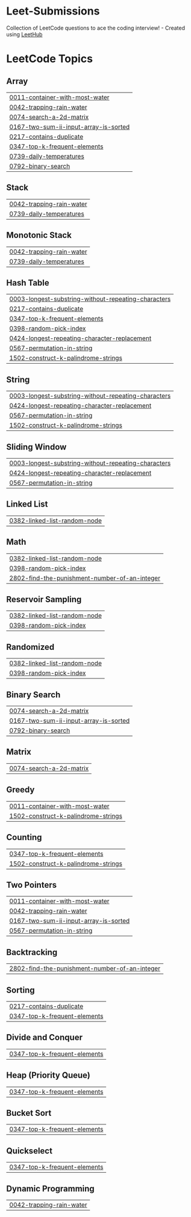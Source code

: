 # Leet-Submissions
Collection of LeetCode questions to ace the coding interview! - Created using [LeetHub](https://github.com/QasimWani/LeetHub)

<!---LeetCode Topics Start-->
# LeetCode Topics
## Array
|  |
| ------- |
| [0011-container-with-most-water](https://github.com/RazerEdge64/Leet-Submissions/tree/master/0011-container-with-most-water) |
| [0042-trapping-rain-water](https://github.com/RazerEdge64/Leet-Submissions/tree/master/0042-trapping-rain-water) |
| [0074-search-a-2d-matrix](https://github.com/RazerEdge64/Leet-Submissions/tree/master/0074-search-a-2d-matrix) |
| [0167-two-sum-ii-input-array-is-sorted](https://github.com/RazerEdge64/Leet-Submissions/tree/master/0167-two-sum-ii-input-array-is-sorted) |
| [0217-contains-duplicate](https://github.com/RazerEdge64/Leet-Submissions/tree/master/0217-contains-duplicate) |
| [0347-top-k-frequent-elements](https://github.com/RazerEdge64/Leet-Submissions/tree/master/0347-top-k-frequent-elements) |
| [0739-daily-temperatures](https://github.com/RazerEdge64/Leet-Submissions/tree/master/0739-daily-temperatures) |
| [0792-binary-search](https://github.com/RazerEdge64/Leet-Submissions/tree/master/0792-binary-search) |
## Stack
|  |
| ------- |
| [0042-trapping-rain-water](https://github.com/RazerEdge64/Leet-Submissions/tree/master/0042-trapping-rain-water) |
| [0739-daily-temperatures](https://github.com/RazerEdge64/Leet-Submissions/tree/master/0739-daily-temperatures) |
## Monotonic Stack
|  |
| ------- |
| [0042-trapping-rain-water](https://github.com/RazerEdge64/Leet-Submissions/tree/master/0042-trapping-rain-water) |
| [0739-daily-temperatures](https://github.com/RazerEdge64/Leet-Submissions/tree/master/0739-daily-temperatures) |
## Hash Table
|  |
| ------- |
| [0003-longest-substring-without-repeating-characters](https://github.com/RazerEdge64/Leet-Submissions/tree/master/0003-longest-substring-without-repeating-characters) |
| [0217-contains-duplicate](https://github.com/RazerEdge64/Leet-Submissions/tree/master/0217-contains-duplicate) |
| [0347-top-k-frequent-elements](https://github.com/RazerEdge64/Leet-Submissions/tree/master/0347-top-k-frequent-elements) |
| [0398-random-pick-index](https://github.com/RazerEdge64/Leet-Submissions/tree/master/0398-random-pick-index) |
| [0424-longest-repeating-character-replacement](https://github.com/RazerEdge64/Leet-Submissions/tree/master/0424-longest-repeating-character-replacement) |
| [0567-permutation-in-string](https://github.com/RazerEdge64/Leet-Submissions/tree/master/0567-permutation-in-string) |
| [1502-construct-k-palindrome-strings](https://github.com/RazerEdge64/Leet-Submissions/tree/master/1502-construct-k-palindrome-strings) |
## String
|  |
| ------- |
| [0003-longest-substring-without-repeating-characters](https://github.com/RazerEdge64/Leet-Submissions/tree/master/0003-longest-substring-without-repeating-characters) |
| [0424-longest-repeating-character-replacement](https://github.com/RazerEdge64/Leet-Submissions/tree/master/0424-longest-repeating-character-replacement) |
| [0567-permutation-in-string](https://github.com/RazerEdge64/Leet-Submissions/tree/master/0567-permutation-in-string) |
| [1502-construct-k-palindrome-strings](https://github.com/RazerEdge64/Leet-Submissions/tree/master/1502-construct-k-palindrome-strings) |
## Sliding Window
|  |
| ------- |
| [0003-longest-substring-without-repeating-characters](https://github.com/RazerEdge64/Leet-Submissions/tree/master/0003-longest-substring-without-repeating-characters) |
| [0424-longest-repeating-character-replacement](https://github.com/RazerEdge64/Leet-Submissions/tree/master/0424-longest-repeating-character-replacement) |
| [0567-permutation-in-string](https://github.com/RazerEdge64/Leet-Submissions/tree/master/0567-permutation-in-string) |
## Linked List
|  |
| ------- |
| [0382-linked-list-random-node](https://github.com/RazerEdge64/Leet-Submissions/tree/master/0382-linked-list-random-node) |
## Math
|  |
| ------- |
| [0382-linked-list-random-node](https://github.com/RazerEdge64/Leet-Submissions/tree/master/0382-linked-list-random-node) |
| [0398-random-pick-index](https://github.com/RazerEdge64/Leet-Submissions/tree/master/0398-random-pick-index) |
| [2802-find-the-punishment-number-of-an-integer](https://github.com/RazerEdge64/Leet-Submissions/tree/master/2802-find-the-punishment-number-of-an-integer) |
## Reservoir Sampling
|  |
| ------- |
| [0382-linked-list-random-node](https://github.com/RazerEdge64/Leet-Submissions/tree/master/0382-linked-list-random-node) |
| [0398-random-pick-index](https://github.com/RazerEdge64/Leet-Submissions/tree/master/0398-random-pick-index) |
## Randomized
|  |
| ------- |
| [0382-linked-list-random-node](https://github.com/RazerEdge64/Leet-Submissions/tree/master/0382-linked-list-random-node) |
| [0398-random-pick-index](https://github.com/RazerEdge64/Leet-Submissions/tree/master/0398-random-pick-index) |
## Binary Search
|  |
| ------- |
| [0074-search-a-2d-matrix](https://github.com/RazerEdge64/Leet-Submissions/tree/master/0074-search-a-2d-matrix) |
| [0167-two-sum-ii-input-array-is-sorted](https://github.com/RazerEdge64/Leet-Submissions/tree/master/0167-two-sum-ii-input-array-is-sorted) |
| [0792-binary-search](https://github.com/RazerEdge64/Leet-Submissions/tree/master/0792-binary-search) |
## Matrix
|  |
| ------- |
| [0074-search-a-2d-matrix](https://github.com/RazerEdge64/Leet-Submissions/tree/master/0074-search-a-2d-matrix) |
## Greedy
|  |
| ------- |
| [0011-container-with-most-water](https://github.com/RazerEdge64/Leet-Submissions/tree/master/0011-container-with-most-water) |
| [1502-construct-k-palindrome-strings](https://github.com/RazerEdge64/Leet-Submissions/tree/master/1502-construct-k-palindrome-strings) |
## Counting
|  |
| ------- |
| [0347-top-k-frequent-elements](https://github.com/RazerEdge64/Leet-Submissions/tree/master/0347-top-k-frequent-elements) |
| [1502-construct-k-palindrome-strings](https://github.com/RazerEdge64/Leet-Submissions/tree/master/1502-construct-k-palindrome-strings) |
## Two Pointers
|  |
| ------- |
| [0011-container-with-most-water](https://github.com/RazerEdge64/Leet-Submissions/tree/master/0011-container-with-most-water) |
| [0042-trapping-rain-water](https://github.com/RazerEdge64/Leet-Submissions/tree/master/0042-trapping-rain-water) |
| [0167-two-sum-ii-input-array-is-sorted](https://github.com/RazerEdge64/Leet-Submissions/tree/master/0167-two-sum-ii-input-array-is-sorted) |
| [0567-permutation-in-string](https://github.com/RazerEdge64/Leet-Submissions/tree/master/0567-permutation-in-string) |
## Backtracking
|  |
| ------- |
| [2802-find-the-punishment-number-of-an-integer](https://github.com/RazerEdge64/Leet-Submissions/tree/master/2802-find-the-punishment-number-of-an-integer) |
## Sorting
|  |
| ------- |
| [0217-contains-duplicate](https://github.com/RazerEdge64/Leet-Submissions/tree/master/0217-contains-duplicate) |
| [0347-top-k-frequent-elements](https://github.com/RazerEdge64/Leet-Submissions/tree/master/0347-top-k-frequent-elements) |
## Divide and Conquer
|  |
| ------- |
| [0347-top-k-frequent-elements](https://github.com/RazerEdge64/Leet-Submissions/tree/master/0347-top-k-frequent-elements) |
## Heap (Priority Queue)
|  |
| ------- |
| [0347-top-k-frequent-elements](https://github.com/RazerEdge64/Leet-Submissions/tree/master/0347-top-k-frequent-elements) |
## Bucket Sort
|  |
| ------- |
| [0347-top-k-frequent-elements](https://github.com/RazerEdge64/Leet-Submissions/tree/master/0347-top-k-frequent-elements) |
## Quickselect
|  |
| ------- |
| [0347-top-k-frequent-elements](https://github.com/RazerEdge64/Leet-Submissions/tree/master/0347-top-k-frequent-elements) |
## Dynamic Programming
|  |
| ------- |
| [0042-trapping-rain-water](https://github.com/RazerEdge64/Leet-Submissions/tree/master/0042-trapping-rain-water) |
<!---LeetCode Topics End-->